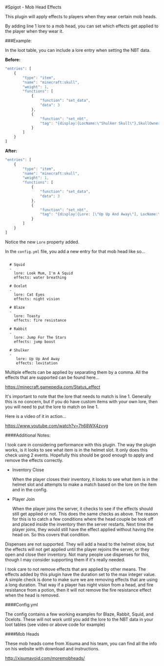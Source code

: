 #Spigot - Mob Head Effects

This plugin will apply effects to players when they wear certain mob heads.

By adding line 1 lore to a mob head, you can set which effects get applied to the player when they wear it.

###Example:

In the loot table, you can include a lore entry when setting the NBT data.

**Before:**

```JavaScript
"entries": [
	{
		"type": "item",
		"name": "minecraft:skull",
		"weight": 1,
		"functions": [
			{
				"function": "set_data",
				"data": 3
			},
			{
				"function": "set_nbt",
				"tag": "{display:{LocName:\"Shulker Skull\"},SkullOwner:{Id:\"cda568d7-46da-4468-a46a-4c1ed73faf53\",Properties:{textures:[{Value:\"eyJ0ZXh0dXJlcyI6eyJTS0lOIjp7InVybCI6Imh0dHA6Ly90ZXh0dXJlcy5taW5lY3JhZnQubmV0L3RleHR1cmUvMWU3MzgzMmUyNzJmODg0NGM0NzY4NDZiYzQyNGEzNDMyZmI2OThjNThlNmVmMmE5ODcxYzdkMjlhZWVhNyJ9fX0=\"}]}}}"
			}
		]
	}
]
```

**After:**

```JavaScript
"entries": [
	{
		"type": "item",
		"name": "minecraft:skull",
		"weight": 1,
		"functions": [
			{
				"function": "set_data",
				"data": 3
			},
			{
				"function": "set_nbt",
				"tag": "{display:{Lore: [\"Up Up And Away\"], LocName:\"Shulker Skull\"},SkullOwner:{Id:\"cda568d7-46da-4468-a46a-4c1ed73faf53\",Properties:{textures:[{Value:\"eyJ0ZXh0dXJlcyI6eyJTS0lOIjp7InVybCI6Imh0dHA6Ly90ZXh0dXJlcy5taW5lY3JhZnQubmV0L3RleHR1cmUvMWU3MzgzMmUyNzJmODg0NGM0NzY4NDZiYzQyNGEzNDMyZmI2OThjNThlNmVmMmE5ODcxYzdkMjlhZWVhNyJ9fX0=\"}]}}}"
			}
		]
	}
]
```

Notice the new `Lore` property added.

In the `config.yml` file, you add a new entry for that mob head like so...

```heads:

  # Squid
  -
    lore: Look Mum, I'm A Squid
    effects: water breathing

  # Ocelot
  -
    lore: Cat Eyes
    effects: night vision

  # Blaze
  -
    lore: Toasty
    effects: fire resistance

  # Rabbit
  -
    lore: Jump For The Stars
    effects: jump boost

  # Shulker
  -
     lore: Up Up And Away
     effects: levitation
```

Multiple effects can be applied by separating them by a comma.  All the effects that are supported can be found here...

https://minecraft.gamepedia.com/Status_effect

It's important to note that the lore that needs to match is line 1.  Generally this is no concern, but if you do have custom items with your own lore, then you will need to put the lore to match on line 1.

Here is a video of it in action...

https://www.youtube.com/watch?v=7h68WX4zvvg

####Additional Notes:

I took care in considering performance with this plugin.  The way the plugin works, is it looks to see what item is in the helmet slot.  It only does this check using 2 events.  Hopefully this should be good enough to apply and remove the effects correctly.

- Inventory Close

  When the player closes their inventory, it looks to see what item is in the helmet slot and attempts to make a match based on the lore on the item and in the config.

- Player Join

  When the player joins the server, it checks to see if the effects should still get applied or not.  This does the same checks as above.  The reason for this is to catch a few conditions where the head couple be took off and placed inside the inventory then the server restarts.  Next time the player joins, they would still have the effect applied without having the head on.  So this covers that condition.
  
Dispenses are not supported.  They will add a head to the helmet slow, but the effects will not get applied until the player rejoins the server, or they open and close their inventory.  Not many people use dispenses for this, though I may consider supporting them if it's really needed.

I took care to not remove effects that are applied by other means.  The effects added by this plugin have the duration set to the max integer value.  A simple check is done to make sure we are removing effects that are using a long duration.  That way if a player has night vision from a head, and fire resistance from a potion, then it will not remove the fire resistance effect when the head is removed.

####Config.yml

The config contains a few working examples for Blaze, Rabbit, Squid, and Ocelots.  These will not work until you add the lore to the NBT data in your loot tables (see video or above code for example)

####Mob Heads

These mob heads come from Xisuma and his team, you can find all the info on his website with download and instructions.

http://xisumavoid.com/moremobheads/ 